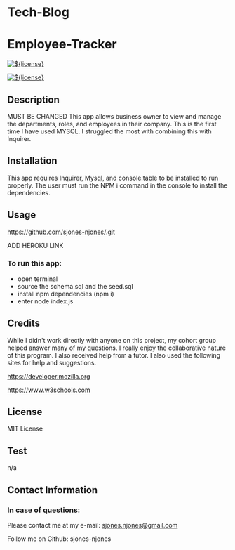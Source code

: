 # Tech-Blog
# Employee-Tracker

[![${license}](https://img.shields.io/badge/License-MIT-yellow.svg)](https://opensource.org/licenses/MIT)

[![${license}](https://img.shields.io/badge/Express--blue.svg)](https://opensource.org/licenses/MIT)

## Description

MUST BE CHANGED
This app allows business owner to view and manage the departments, roles, and employees in their company. This is the first time I have used MYSQL. I struggled the most with combining this with Inquirer.       

## Installation 

This app requires Inquirer, Mysql, and console.table to be installed to run properly. The user must run the NPM i command in the console to install the dependencies. 
  
## Usage

https://github.com/sjones-njones/.git

ADD HEROKU LINK

### To run this app:
* open terminal
* source the schema.sql and the seed.sql
* install npm dependencies (npm i)
* enter node index.js

## Credits

While I didn't work directly with anyone on this project, my cohort group helped answer many of my questions. I really enjoy the collaborative nature of this program.  I also received help from a tutor. I also used the following sites for help and suggestions.

https://developer.mozilla.org

https://www.w3schools.com

## License

MIT License

## Test

n/a 

## Contact Information

### In case of questions:

Please contact me at my e-mail: sjones.njones@gmail.com

Follow me on Github: sjones-njones